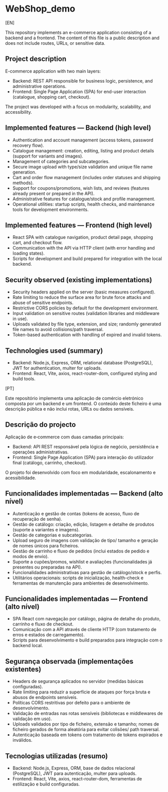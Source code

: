 # WebShop_demo

[EN]

This repository implements an e-commerce application consisting of a backend and a frontend. The content of this file is a public description and does not include routes, URLs, or sensitive data.

## Project description

E-commerce application with two main layers:
- Backend: REST API responsible for business logic, persistence, and administrative operations.
- Frontend: Single Page Application (SPA) for end-user interaction (catalogue, shopping cart, checkout).

The project was developed with a focus on modularity, scalability, and accessibility.

## Implemented features — Backend (high level)

- Authentication and account management (access tokens, password recovery flow).
- Catalogue management: creation, editing, listing and product details (support for variants and images).
- Management of categories and subcategories.
- Secure image upload with type/size validation and unique file name generation.
- Cart and order flow management (includes order statuses and shipping methods).
- Support for coupons/promotions, wish lists, and reviews (features already present or prepared in the API).
- Administrative features for catalogue/stock and profile management.
- Operational utilities: startup scripts, health checks, and maintenance tools for development environments.

## Implemented features — Frontend (high level)

- React SPA with catalogue navigation, product detail page, shopping cart, and checkout flow.
- Communication with the API via HTTP client (with error handling and loading states).
- Scripts for development and build prepared for integration with the local backend.

## Security observed (existing implementations)

- Security headers applied on the server (basic measures configured).
- Rate limiting to reduce the surface area for brute force attacks and abuse of sensitive endpoints.
- Restrictive CORS policies by default for the development environment.
- Input validation on sensitive routes (validation libraries and middleware in use).
- Uploads validated by file type, extension, and size; randomly generated file names to avoid collisions/path traversal.
- Token-based authentication with handling of expired and invalid tokens.

## Technologies used (summary)

- Backend: Node.js, Express, ORM, relational database (PostgreSQL), JWT for authentication, multer for uploads.
- Frontend: React, Vite, axios, react-router-dom, configured styling and build tools.    





[PT]

Este repositório implementa uma aplicação de comércio eletrónico composta por um backend e um frontend. O conteúdo deste ficheiro é uma descrição pública e não inclui rotas, URLs ou dados sensíveis.

## Descrição do projecto

Aplicação de e‑commerce com duas camadas principais:
- Backend: API REST responsável pela lógica de negócio, persistência e operações administrativas.
- Frontend: Single Page Application (SPA) para interação do utilizador final (catálogo, carrinho, checkout).

O projeto foi desenvolvido com foco em modularidade, escalonamento e acessibilidade.

## Funcionalidades implementadas — Backend (alto nível)

- Autenticação e gestão de contas (tokens de acesso, fluxo de recuperação de senha).
- Gestão de catálogo: criação, edição, listagem e detalhe de produtos (suporte a variantes e imagens).
- Gestão de categorias e subcategorias.
- Upload seguro de imagens com validação de tipo/ tamanho e geração de nomes únicos para ficheiros.
- Gestão de carrinho e fluxo de pedidos (inclui estados de pedido e modos de envio).
- Suporte a cupões/promos, wishlist e avaliações (funcionalidades já presentes ou preparadas na API).
- Funcionalidades administrativas para gestão de catálogo/stock e perfis.
- Utilitários operacionais: scripts de inicialização, health-check e ferramentas de manutenção para ambientes de desenvolvimento.

## Funcionalidades implementadas — Frontend (alto nível)

- SPA React com navegação por catálogo, página de detalhe do produto, carrinho e fluxo de checkout.
- Comunicação com a API através de cliente HTTP (com tratamento de erros e estados de carregamento).
- Scripts para desenvolvimento e build preparados para integração com o backend local.

## Segurança observada (implementações existentes)

- Headers de segurança aplicados no servidor (medidas básicas configuradas).
- Rate limiting para reduzir a superfície de ataques por força bruta e abusos de endpoints sensíveis.
- Políticas CORS restritivas por defeito para o ambiente de desenvolvimento.
- Validação de entradas nas rotas sensíveis (bibliotecas e middlewares de validação em uso).
- Uploads validados por tipo de ficheiro, extensão e tamanho; nomes de ficheiro gerados de forma aleatória para evitar colisões/ path traversal.
- Autenticação baseada em tokens com tratamento de tokens expirados e inválidos.

## Tecnologias utilizadas (resumo)

- Backend: Node.js, Express, ORM, base de dados relacional (PostgreSQL), JWT para autenticação, multer para uploads.
- Frontend: React, Vite, axios, react-router-dom, ferramentas de estilização e build configuradas.


